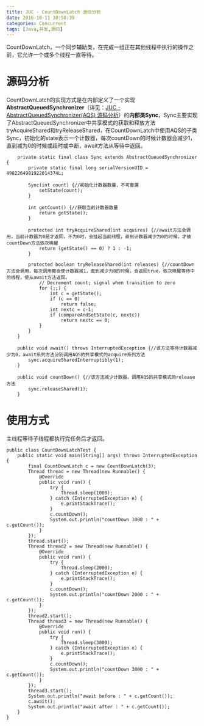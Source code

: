 ```yaml
---
title: JUC - CountDownLatch 源码分析
date: 2016-10-11 10:58:39
categories: Concurrent
tags: [Java,并发,源码]
---
```

CountDownLatch，一个同步辅助类，在完成一组正在其他线程中执行的操作之前，它允许一个或多个线程一直等待。

<!--more-->

# 源码分析

CountDownLatch的实现方式是在内部定义了一个实现**AbstractQueuedSynchronizer**（详见：[JUC - AbstractQueuedSynchronizer(AQS) 源码分析](https://kris-liu.github.io/2016/09/28/JUC-AbstractQueuedSynchronizer-AQS-%E6%BA%90%E7%A0%81%E5%88%86%E6%9E%90/)）的**内部类Sync**，Sync主要实现了AbstractQueuedSynchronizer中共享模式的获取和释放方法tryAcquireShared和tryReleaseShared，在CountDownLatch中使用AQS的子类Sync，初始化的state表示一个计数器，每次countDown的时候计数器会减少1，直到减为0的时候或超时或中断，await方法从等待中返回。


```
	private static final class Sync extends AbstractQueuedSynchronizer {
        private static final long serialVersionUID = 4982264981922014374L;

        Sync(int count) {//初始化计数器数量，不可重置
            setState(count);
        }

        int getCount() {//获取当前计数器数量
            return getState();
        }

        protected int tryAcquireShared(int acquires) {//await方法会调用，当前计数器为0是才返回，不为0时，会挂起当前线程，直到计数器减少为0的时候，才被countDown方法依次唤醒
            return (getState() == 0) ? 1 : -1;
        }

        protected boolean tryReleaseShared(int releases) {//countDown方法会调用，每次调用都会使计数器减1，直到减少为0的时候，会返回true，依次唤醒等待中的线程，使从await方法返回。
            // Decrement count; signal when transition to zero
            for (;;) {
                int c = getState();
                if (c == 0)
                    return false;
                int nextc = c-1;
                if (compareAndSetState(c, nextc))
                    return nextc == 0;
            }
        }
    }
```

```
	public void await() throws InterruptedException {//该方法等待计数器减少为0，await系列方法分别调用AQS的共享模式的acquire系列方法
        sync.acquireSharedInterruptibly(1);
    }
```

```
	public void countDown() {//该方法减少计数器，调用AQS的共享模式的release方法
        sync.releaseShared(1);
    }
```

# 使用方式

主线程等待子线程都执行完任务后才返回。

```
public class CountDownLatchTest {
    public static void main(String[] args) throws InterruptedException {
        final CountDownLatch c = new CountDownLatch(3);
        Thread thread = new Thread(new Runnable() {
            @Override
            public void run() {
                try {
                    Thread.sleep(1000);
                } catch (InterruptedException e) {
                    e.printStackTrace();
                }
                c.countDown();
                System.out.println("countDown 1000 : " + c.getCount());
            }
        });
        thread.start();
        Thread thread2 = new Thread(new Runnable() {
            @Override
            public void run() {
                try {
                    Thread.sleep(2000);
                } catch (InterruptedException e) {
                    e.printStackTrace();
                }
                c.countDown();
                System.out.println("countDown 2000 : " + c.getCount());
            }
        });
        thread2.start();
        Thread thread3 = new Thread(new Runnable() {
            @Override
            public void run() {
                try {
                    Thread.sleep(3000);
                } catch (InterruptedException e) {
                    e.printStackTrace();
                }
                c.countDown();
                System.out.println("countDown 3000 : " + c.getCount());
            }
        });
        thread3.start();
        System.out.println("await before : " + c.getCount());
        c.await();
        System.out.println("await after : " + c.getCount());
    }
}
```